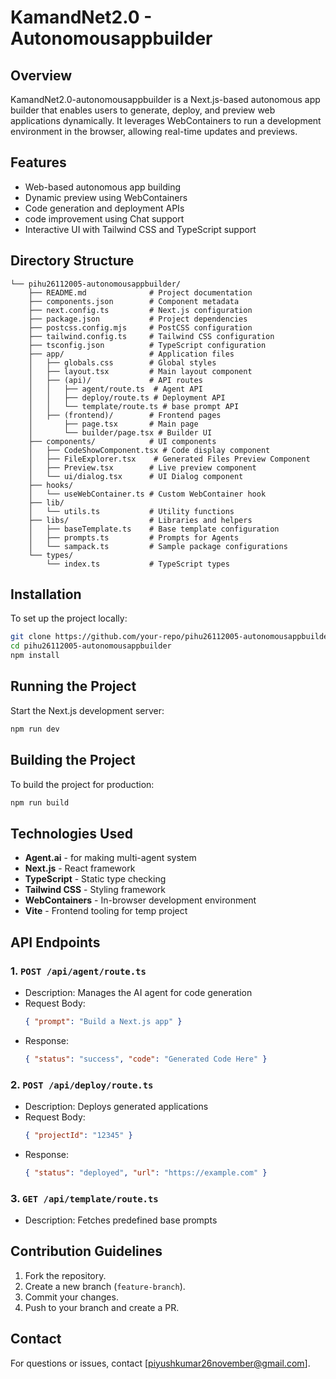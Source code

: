 # KamandNet2.0 - Autonomousappbuilder

## Overview
KamandNet2.0-autonomousappbuilder is a Next.js-based autonomous app builder that enables users to generate, deploy, and preview web applications dynamically. It leverages WebContainers to run a development environment in the browser, allowing real-time updates and previews.

## Features
- Web-based autonomous app building
- Dynamic preview using WebContainers
- Code generation and deployment APIs
- code improvement using Chat support
- Interactive UI with Tailwind CSS and TypeScript support

## Directory Structure
```
└── pihu26112005-autonomousappbuilder/
    ├── README.md              # Project documentation
    ├── components.json        # Component metadata
    ├── next.config.ts         # Next.js configuration
    ├── package.json           # Project dependencies
    ├── postcss.config.mjs     # PostCSS configuration
    ├── tailwind.config.ts     # Tailwind CSS configuration
    ├── tsconfig.json          # TypeScript configuration
    ├── app/                   # Application files
    │   ├── globals.css        # Global styles
    │   ├── layout.tsx         # Main layout component
    │   ├── (api)/             # API routes
    │   │   ├── agent/route.ts  # Agent API
    │   │   ├── deploy/route.ts # Deployment API
    │   │   └── template/route.ts # base prompt API
    │   ├── (frontend)/        # Frontend pages
    │       ├── page.tsx       # Main page
    │       └── builder/page.tsx # Builder UI
    ├── components/            # UI components
    │   ├── CodeShowComponent.tsx # Code display component
    │   ├── FileExplorer.tsx    # Generated Files Preview Component
    │   ├── Preview.tsx        # Live preview component
    │   └── ui/dialog.tsx      # UI Dialog component
    ├── hooks/
    │   └── useWebContainer.ts # Custom WebContainer hook
    ├── lib/
    │   └── utils.ts           # Utility functions
    ├── libs/                  # Libraries and helpers
    │   ├── baseTemplate.ts    # Base template configuration
    │   ├── prompts.ts         # Prompts for Agents
    │   └── sampack.ts         # Sample package configurations
    └── types/
        └── index.ts           # TypeScript types
```

## Installation
To set up the project locally:
```sh
git clone https://github.com/your-repo/pihu26112005-autonomousappbuilder.git
cd pihu26112005-autonomousappbuilder
npm install
```

## Running the Project
Start the Next.js development server:
```sh
npm run dev
```

## Building the Project
To build the project for production:
```sh
npm run build
```

## Technologies Used
- **Agent.ai** - for making multi-agent system
- **Next.js** - React framework
- **TypeScript** - Static type checking
- **Tailwind CSS** - Styling framework
- **WebContainers** - In-browser development environment
- **Vite** - Frontend tooling for temp project

## API Endpoints
### **1. `POST /api/agent/route.ts`**
- Description: Manages the AI agent for code generation
- Request Body:
  ```json
  { "prompt": "Build a Next.js app" }
  ```
- Response:
  ```json
  { "status": "success", "code": "Generated Code Here" }
  ```

### **2. `POST /api/deploy/route.ts`**
- Description: Deploys generated applications
- Request Body:
  ```json
  { "projectId": "12345" }
  ```
- Response:
  ```json
  { "status": "deployed", "url": "https://example.com" }
  ```

### **3. `GET /api/template/route.ts`**
- Description: Fetches predefined base prompts

## Contribution Guidelines
1. Fork the repository.
2. Create a new branch (`feature-branch`).
3. Commit your changes.
4. Push to your branch and create a PR.


## Contact
For questions or issues, contact [piyushkumar26november@gmail.com].
